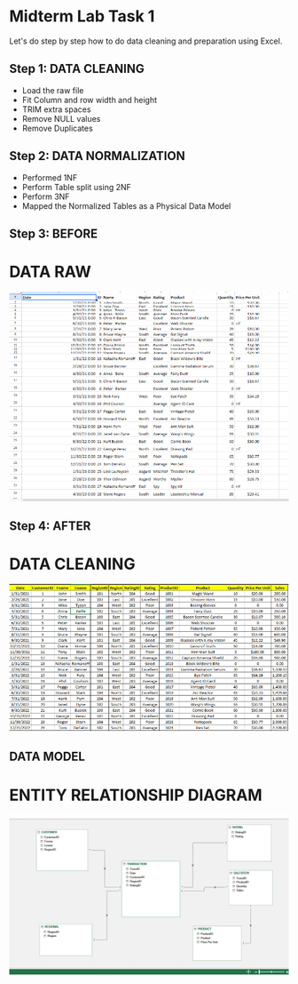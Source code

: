 
# Midterm Lab Task 1
Let's do step by step how to do data cleaning and preparation using Excel.

## Step 1: DATA CLEANING
- Load the raw file
- Fit Column and row width and height
- TRIM extra spaces
- Remove NULL values
- Remove Duplicates
## Step 2: DATA NORMALIZATION
- Performed 1NF
- Perform Table split using 2NF
- Perform 3NF
- Mapped the Normalized Tables as a Physical Data Model
## Step 3: BEFORE
# DATA RAW
![screenshot](/Midterm%20Task%201/Images/DataRAW.png)
## Step 4: AFTER
# DATA CLEANING
![screenshot](/Midterm%20Task%201/Images/Data%20Cleaning.png)
## DATA MODEL
 # ENTITY RELATIONSHIP DIAGRAM
![screenshot](/Midterm%20Task%201/Images/ERD.ss.png)
